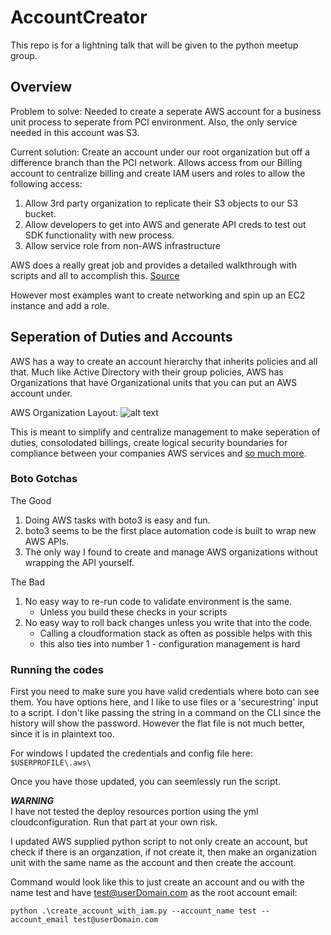 # AccountCreator

This repo is for a lightning talk that will be given to the python meetup group. 


## Overview

Problem to solve:  Needed to create a seperate AWS account for a business unit process to seperate from PCI environment.  Also, the only service needed in this account was S3.  

Current solution:  Create an account under our root organization but off a difference branch than the PCI network.  Allows access from our Billing account to centralize billing and create IAM users and roles to allow the following access:

1. Allow 3rd party organization to replicate their S3 objects to our S3 bucket.
2. Allow developers to get into AWS and generate API creds to test out SDK functionality with new process.
3. Allow service role from non-AWS infrastructure

AWS does a really great job and provides a detailed walkthrough with scripts and all to accomplish this.  [Source](https://aws.amazon.com/blogs/security/how-to-use-aws-organizations-to-automate-end-to-end-account-creation/)  

However most examples want to create networking and spin up an EC2 instance and add a role.    


## Seperation of Duties and Accounts

AWS has a way to create an account hierarchy that inherits policies and all that.  Much like Active Directory with their group policies, AWS has Organizations that have Organizational units that you can put an AWS account under.  

AWS Organization Layout:
![alt text](https://docs.aws.amazon.com/organizations/latest/userguide/images/BasicOrganization.png "AWS Org")

This is meant to simplify and centralize management to make seperation of duties, consolodated billings, create logical security boundaries for compliance between your companies AWS services and [so much more](https://docs.aws.amazon.com/organizations/latest/userguide/orgs_introduction.html).  


### Boto Gotchas

The Good   
1. Doing AWS tasks with boto3 is easy and fun.  
2. boto3 seems to be the first place automation code is built to wrap new AWS APIs.
3. The only way I found to create and manage AWS organizations without wrapping the API yourself. 
 
The Bad  
1.  No easy way to re-run code to validate environment is the same.
    * Unless you build these checks in your scripts
2.  No easy way to roll back changes unless you write that into the code.
    * Calling a cloudformation stack as often as possible helps with this
    * this also ties into number 1 - configuration management is hard


### Running the codes

First you need to make sure you have valid credentials where boto can see them.  You have options here, and I like to use files or a 'securestring' input to a script.  I don't like passing the string in a command on the CLI since the history will show the password.  However the flat file is not much better, since it is in plaintext too.  

For windows I updated the credentials and config file here:  
`$USERPROFILE\.aws\`  

Once you have those updated, you can seemlessly run the script.  

***WARNING***  
I have not tested the deploy resources portion using the yml cloudconfiguration.  Run that part at your own risk.

I updated AWS supplied python script to not only create an account, but check if there is an organzation, if not create it, then make an organization unit with the same name as the account and then create the account.  

Command would look like this to just create an account and ou with the name test and have test@userDomain.com as the root account email:  

`python .\create_account_with_iam.py --account_name test --account_email test@userDomain.com`  

